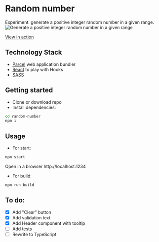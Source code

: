 # Random number
Experiment: generate a positive integer random number in a given range.
![Generate a positive integer random number in a given range](../master/src/img/screen.jpg)

[View in action](https://sw999.github.io/projects/random/index.html)

## Technology Stack
* [Parcel](https://parceljs.org/) web application bundler
* [React](https://reactjs.org/) to play with Hooks
* [SASS](https://sass-lang.com/)

## Getting started


* Clone or download repo
* Install dependencies:

```sh
cd random-number
npm i
```


## Usage

* For start:
```sh
npm start
```

Open in a browser http://localhost:1234

* For build:
```sh
npm run build
```

## To do:

- [x] Add "Clear" button
- [x] Add validation text
- [x] Add Header component with tooltip
- [ ] Add tests
- [ ] Rewrite to TypeScript
